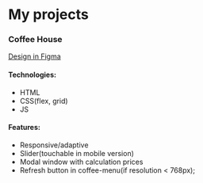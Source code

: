 # My projects

### Coffee House

[Design in Figma](https://www.figma.com/file/ignoOrlkjwztKGWekZy5rK/Coffee-House-(Copy)?type=design&node-id=0%3A1&mode=dev)
#### Technologies: 
- HTML
- CSS(flex, grid)
- JS

#### Features:
- Responsive/adaptive
- Slider(touchable in mobile version)
- Modal window with calculation prices
- Refresh button in coffee-menu(if resolution < 768px);
